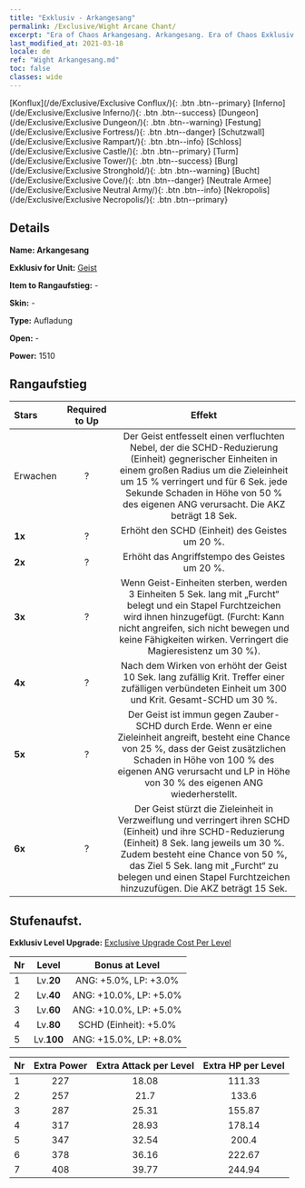 ```yaml
---
title: "Exklusiv - Arkangesang"
permalink: /Exclusive/Wight Arcane Chant/
excerpt: "Era of Chaos Arkangesang. Arkangesang. Era of Chaos Exklusiv Arkangesang. Geist Exklusiv."
last_modified_at: 2021-03-18
locale: de
ref: "Wight Arkangesang.md"
toc: false
classes: wide
---
```

 [Konflux](/de/Exclusive/Exclusive Conflux/){: .btn .btn--primary} [Inferno](/de/Exclusive/Exclusive Inferno/){: .btn .btn--success} [Dungeon](/de/Exclusive/Exclusive Dungeon/){: .btn .btn--warning} [Festung](/de/Exclusive/Exclusive Fortress/){: .btn .btn--danger} [Schutzwall](/de/Exclusive/Exclusive Rampart/){: .btn .btn--info} [Schloss](/de/Exclusive/Exclusive Castle/){: .btn .btn--primary} [Turm](/de/Exclusive/Exclusive Tower/){: .btn .btn--success} [Burg](/de/Exclusive/Exclusive Stronghold/){: .btn .btn--warning} [Bucht](/de/Exclusive/Exclusive Cove/){: .btn .btn--danger} [Neutrale Armee](/de/Exclusive/Exclusive Neutral Army/){: .btn .btn--info} [Nekropolis](/de/Exclusive/Exclusive Necropolis/){: .btn .btn--primary} 

## Details
 **Name: Arkangesang** 

 **Exklusiv for Unit:** [Geist](/de/units/Wight/) 

 **Item to Rangaufstieg:** -

 **Skin:** -

 **Type:** Aufladung

 **Open:** -

 **Power:** 1510

## Rangaufstieg

  |     Stars    |  Required to Up | Effekt |
  |:-------------|:---------------:|:---------------:|
  |  Erwachen  | ? | <Verfluchter Nebel> Der Geist entfesselt einen verfluchten Nebel, der die SCHD-Reduzierung (Einheit) gegnerischer Einheiten in einem großen Radius um die Zieleinheit um 15 % verringert und für 6 Sek. jede Sekunde Schaden in Höhe von 50 % des eigenen ANG verursacht. Die AKZ beträgt 18 Sek. |
  | **1x** <i class="fas fa-star"/> | ? | Erhöht den SCHD (Einheit) des Geistes um 20 %. |
  | **2x** <i class="fas fa-star"/> | ? | Erhöht das Angriffstempo des Geistes um 20 %. |
  | **3x** <i class="fas fa-star"/> | ? | Wenn Geist-Einheiten sterben, werden 3 Einheiten 5 Sek. lang mit „Furcht“ belegt und ein Stapel Furchtzeichen wird ihnen hinzugefügt. (Furcht: Kann nicht angreifen, sich nicht bewegen und keine Fähigkeiten wirken. Verringert die Magieresistenz um 30 %). |
  | **4x** <i class="fas fa-star"/> | ? | Nach dem Wirken von <Verfluchter Nebel> erhöht der Geist 10 Sek. lang zufällig Krit. Treffer einer zufälligen verbündeten Einheit um 300 und Krit. Gesamt-SCHD um 30 %. |
  | **5x** <i class="fas fa-star"/> | ? | Der Geist ist immun gegen Zauber-SCHD durch Erde. Wenn er eine Zieleinheit angreift, besteht eine Chance von 25 %, dass der Geist zusätzlichen Schaden in Höhe von 100 % des eigenen ANG verursacht und LP in Höhe von 30 % des eigenen ANG wiederherstellt. |
  | **6x** <i class="fas fa-star"/> | ? | <Phantom-Sperre> Der Geist stürzt die Zieleinheit in Verzweiflung und verringert ihren SCHD (Einheit) und ihre SCHD-Reduzierung (Einheit) 8 Sek. lang jeweils um 30 %. Zudem besteht eine Chance von 50 %, das Ziel 5 Sek. lang mit „Furcht“ zu belegen und einen Stapel Furchtzeichen hinzuzufügen. Die AKZ beträgt 15 Sek. |


## Stufenaufst.
 **Exklusiv Level Upgrade:** [Exclusive Upgrade Cost Per Level](/Exclusive/ExclusiveUpgradeCostPerLevel/)

  |  Nr  |   Level  | Bonus at Level |
  |:-----|:--------:|:--------------:|
  | 1 | Lv.**20** | ANG: +5.0%, LP: +3.0% |
  | 2 | Lv.**40** | ANG: +10.0%, LP: +5.0% |
  | 3 | Lv.**60** | ANG: +10.0%, LP: +5.0% |
  | 4 | Lv.**80** | SCHD (Einheit): +5.0% |
  | 5 | Lv.**100** | ANG: +15.0%, LP: +8.0% |


  |  Nr  |  Extra Power | Extra Attack per Level | Extra HP per Level |
  |:-----|:--------:|:--------:|:--------:|
  | 1 | 227 | 18.08 | 111.33 |
  | 2 | 257 | 21.7 | 133.6 |
  | 3 | 287 | 25.31 | 155.87 |
  | 4 | 317 | 28.93 | 178.14 |
  | 5 | 347 | 32.54 | 200.4 |
  | 6 | 378 | 36.16 | 222.67 |
  | 7 | 408 | 39.77 | 244.94 |


